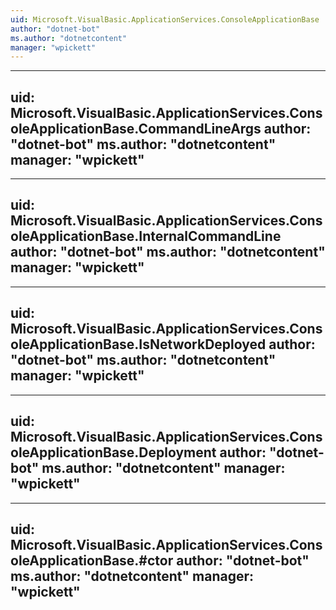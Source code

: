 ```yaml
---
uid: Microsoft.VisualBasic.ApplicationServices.ConsoleApplicationBase
author: "dotnet-bot"
ms.author: "dotnetcontent"
manager: "wpickett"
---
```


---
uid: Microsoft.VisualBasic.ApplicationServices.ConsoleApplicationBase.CommandLineArgs
author: "dotnet-bot"
ms.author: "dotnetcontent"
manager: "wpickett"
---

---
uid: Microsoft.VisualBasic.ApplicationServices.ConsoleApplicationBase.InternalCommandLine
author: "dotnet-bot"
ms.author: "dotnetcontent"
manager: "wpickett"
---

---
uid: Microsoft.VisualBasic.ApplicationServices.ConsoleApplicationBase.IsNetworkDeployed
author: "dotnet-bot"
ms.author: "dotnetcontent"
manager: "wpickett"
---

---
uid: Microsoft.VisualBasic.ApplicationServices.ConsoleApplicationBase.Deployment
author: "dotnet-bot"
ms.author: "dotnetcontent"
manager: "wpickett"
---

---
uid: Microsoft.VisualBasic.ApplicationServices.ConsoleApplicationBase.#ctor
author: "dotnet-bot"
ms.author: "dotnetcontent"
manager: "wpickett"
---
